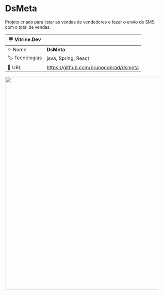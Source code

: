 # DsMeta

Projeto criado para listar as vendas de vendedores e fazer o envio de SMS com o total de vendas.

| :placard: Vitrine.Dev |     |
| -------------  | --- |
| :sparkles: Nome        | **DsMeta**
| :label: Tecnologias | java, Spring, React
| :rocket: URL         | https://github.com/brunoconrad/dsmeta

<!-- Inserir imagem com a #vitrinedev ao final do link -->
<div>
<img src="https://user-images.githubusercontent.com/44590705/192027051-f14c3497-e1c8-4933-b8b6-adf7ed3d3f79.jpeg#vitrinedev" height="700px" />
</div>
